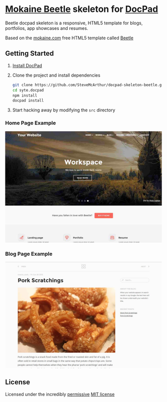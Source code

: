 # [Mokaine Beetle](http://themes.mokaine.com/beetle-html/home-01.html) skeleton for [DocPad](https://github.com/bevry/docpad)
Beetle docpad skeleton is a responsive, HTML5 template for blogs, portfolios, app showcases and resumes.

Based on the [mokaine.com](http://mokaine.com) free HTML5 template called [Beetle](http://themes.mokaine.com/beetle-html/home-01.html) 


## Getting Started

1. [Install DocPad](http://docpad.org)

1. Clone the project and install dependencies

	``` bash
	git clone https://github.com/SteveMcArthur/docpad-skeleton-beetle.git
	cd syte.docpad
	npm install
	docpad install
	```

1. Start hacking away by modifying the `src` directory

### Home Page Example
![Screenshot](https://raw.githubusercontent.com/SteveMcArthur/docpad-skeleton-beetle/master/screenshot1.jpg)

### Blog Page Example
![Screenshot](https://raw.githubusercontent.com/SteveMcArthur/docpad-skeleton-beetle/master/screenshot2.jpg)


## License

Licensed under the incredibly [permissive](http://en.wikipedia.org/wiki/Permissive_free_software_licence) [MIT license](http://creativecommons.org/licenses/MIT/)

